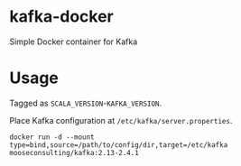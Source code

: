 # kafka-docker
Simple Docker container for Kafka

# Usage

Tagged as `SCALA_VERSION`-`KAFKA_VERSION`.

Place Kafka configuration at `/etc/kafka/server.properties`. 

```
docker run -d --mount type=bind,source=/path/to/config/dir,target=/etc/kafka mooseconsulting/kafka:2.13-2.4.1
```
